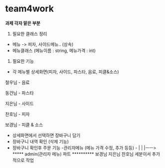 # team4work

**과제 각자 맡은 부분**

1. 필요한 클래스 정리
- 메뉴 -> 피자, 사이드메뉴.. (상속)
- 메뉴클래스 (메뉴이름 : string, 메뉴가격 : int)
1. 필요한 기능
- 각 메뉴별 상세화면(피자, 사이드, 파스타, 음료, 피클&소스)

철우님 - 음료

동건님 - 파스타

지은님 - 사이드

찬호님 - 피자

보경님 - 피클 & 소스

- 상세화면에서 선택하면 장바구니 담기
- 장바구니 내역 확인 (삭제 기능)
- 장바구니 확인후 주문 기능
-관리자메뉴 (메뉴 가격 수정, 추가 등등) - 
|
|
|ㅡㅡ>    ***** admin(관리자 메뉴) 파트 **********
         보경님 지은님 찬호님 세분이서 추가적으로 작업
